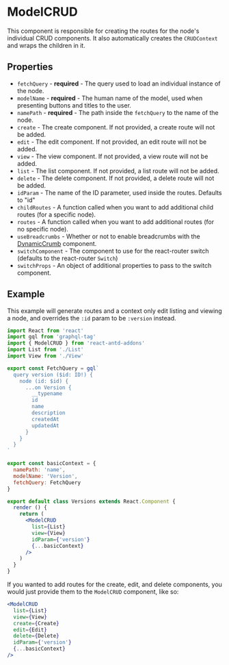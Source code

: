 # ModelCRUD

This component is responsible for creating the routes for the node's individual CRUD components.
It also automatically creates the `CRUDContext` and wraps the children in it.

## Properties

- `fetchQuery` - **required** - The query used to load an individual instance of the node.
- `modelName` - **required** - The human name of the model, used when presenting buttons and titles to the user.
- `namePath` - **required** - The path inside the `fetchQuery` to the name of the node.
- `create` - The create component. If not provided, a create route will not be added.
- `edit` - The edit component. If not provided, an edit route will not be added.
- `view` - The view component. If not provided, a view route will not be added.
- `list` - The list component. If not provided, a list route will not be added.
- `delete` - The delete component. If not provided, a delete route will not be added.
- `idParam` - The name of the ID parameter, used inside the routes. Defaults to "id"
- `childRoutes` - A function called when you want to add additional child routes (for a specific node).
- `routes` - A function called when you want to add additional routes (for no specific node).
- `useBreadcrumbs` - Whether or not to enable breadcrumbs with the [DynamicCrumb](./DynamicCrumb.md) component.
- `switchComponent` - The component to use for the react-router switch (defaults to the react-router `Switch`)
- `switchProps` - An object of additional properties to pass to the switch component.

## Example

This example will generate routes and a context only edit listing and viewing a node, and overrides
the `:id` param to be `:version` instead.

```jsx
import React from 'react'
import gql from 'graphql-tag'
import { ModelCRUD } from 'react-antd-addons'
import List from './List'
import View from './View'

export const FetchQuery = gql`
  query version ($id: ID!) {
    node (id: $id) {
      ...on Version {
        __typename
        id
        name
        description
        createdAt
        updatedAt
      }
    }
  }
`

export const basicContext = {
  namePath: 'name',
  modelName: 'Version',
  fetchQuery: FetchQuery
}

export default class Versions extends React.Component {
  render () {
    return (
      <ModelCRUD
        list={List}
        view={View}
        idParam={'version'}
        {...basicContext}
      />
    )
  }
}
```

If you wanted to add routes for the create, edit, and delete components, you would just provide them
to the `ModelCRUD` component, like so:

```jsx
<ModelCRUD
  list={List}
  view={View}
  create={Create}
  edit={Edit}
  delete={Delete}
  idParam={'version'}
  {...basicContext}
/>
```
